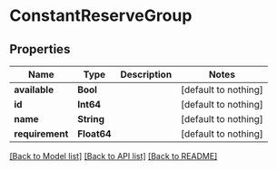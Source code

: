 # ConstantReserveGroup

## Properties

Name | Type | Description | Notes
------------ | ------------- | ------------- | -------------
**available** | **Bool** |  | [default to nothing]
**id** | **Int64** |  | [default to nothing]
**name** | **String** |  | [default to nothing]
**requirement** | **Float64** |  | [default to nothing]

[[Back to Model list]](../README.md#models) [[Back to API list]](../README.md#api-endpoints) [[Back to README]](../README.md)
